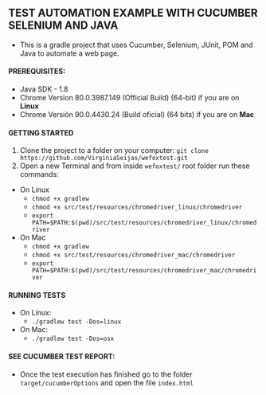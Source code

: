 ## TEST AUTOMATION EXAMPLE WITH CUCUMBER SELENIUM AND JAVA
- This is a gradle project that uses Cucumber, Selenium, JUnit, POM and Java to automate a web page.

#### PREREQUISITES:
* Java SDK - 1.8
* Chrome Version 80.0.3987.149 (Official Build) (64-bit) if you are on **Linux**
* Chrome Versión 90.0.4430.24 (Build oficial) (64 bits) if you are on **Mac**

#### GETTING STARTED
1) Clone the project to a folder on your computer: `git clone https://github.com/VirginiaSeijas/wefoxtest.git` 
2) Open a new Terminal and from inside `wefoxtest/` root folder run these commands: 
  - On Linux
    - `chmod +x gradlew`
    - `chmod +x src/test/resources/chromedriver_linux/chromedriver`
    - `export PATH=$PATH:$(pwd)/src/test/resources/chromedriver_linux/chromedriver`
  - On Mac
    - `chmod +x gradlew`
    - `chmod +x src/test/resources/chromedriver_mac/chromedriver`
    - `export PATH=$PATH:$(pwd)/src/test/resources/chromedriver_mac/chromedriver`
    
#### RUNNING TESTS
- On Linux:
  - `./gradlew test -Dos=linux`
- On Mac:
  - `./gradlew test -Dos=osx`

#### SEE CUCUMBER TEST REPORT:
- Once the test execution has finished go to the folder `target/cucumberOptions` and open the file `index.html` 
